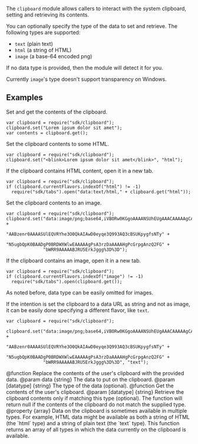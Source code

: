 <!-- This Source Code Form is subject to the terms of the Mozilla Public
   - License, v. 2.0. If a copy of the MPL was not distributed with this
   - file, You can obtain one at http://mozilla.org/MPL/2.0/. -->

<!-- contributed by Dietrich Ayala [dietrich@mozilla.com]  -->

The `clipboard` module allows callers to interact with the system clipboard,
setting and retrieving its contents.

You can optionally specify the type of the data to set and retrieve.
The following types are supported:

* `text` (plain text)
* `html` (a string of HTML)
* `image` (a base-64 encoded png)

If no data type is provided, then the module will detect it for you.

Currently `image`'s type doesn't support transparency on Windows.

Examples
--------

Set and get the contents of the clipboard.

    var clipboard = require("sdk/clipboard");
    clipboard.set("Lorem ipsum dolor sit amet");
    var contents = clipboard.get();

Set the clipboard contents to some HTML.

    var clipboard = require("sdk/clipboard");
    clipboard.set("<blink>Lorem ipsum dolor sit amet</blink>", "html");

If the clipboard contains HTML content, open it in a new tab.

    var clipboard = require("sdk/clipboard");
    if (clipboard.currentFlavors.indexOf("html") != -1)
      require("sdk/tabs").open("data:text/html," + clipboard.get("html"));

Set the clipboard contents to an image.

    var clipboard = require("sdk/clipboard");
    clipboard.set("data:image/png;base64,iVBORw0KGgoAAAANSUhEUgAAACAAAAAgCAYA" +
                  "AABzenr0AAAASUlEQVRYhe3O0QkAIAwD0eyqe3Q993AQ3cBSUKpygfsNTy" +
                  "N5ugbQpK0BAADgP0BRDWXWlwEAAAAAgPsA3rzDaAAAAHgPcGrpgAnzQ2FG" +
                  "bWRR9AAAAABJRU5ErkJggg%3D%3D");

If the clipboard contains an image, open it in a new tab.

    var clipboard = require("sdk/clipboard");
    if (clipboard.currentFlavors.indexOf("image") != -1)
      require("sdk/tabs").open(clipboard.get());

As noted before, data type can be easily omitted for images.

If the intention is set the clipboard to a data URL as string and not as image,
it can be easily done specifying a different flavor, like `text`.

    var clipboard = require("sdk/clipboard");

    clipboard.set("data:image/png;base64,iVBORw0KGgoAAAANSUhEUgAAACAAAAAgCAYA" +
                  "AABzenr0AAAASUlEQVRYhe3O0QkAIAwD0eyqe3Q993AQ3cBSUKpygfsNTy" +
                  "N5ugbQpK0BAADgP0BRDWXWlwEAAAAAgPsA3rzDaAAAAHgPcGrpgAnzQ2FG" +
                  "bWRR9AAAAABJRU5ErkJggg%3D%3D", "text");

<api name="set">
@function
  Replace the contents of the user's clipboard with the provided data.
@param data {string}
  The data to put on the clipboard.
@param [datatype] {string}
  The type of the data (optional).
</api>

<api name="get">
@function
  Get the contents of the user's clipboard.
@param [datatype] {string}
  Retrieve the clipboard contents only if matching this type (optional).
  The function will return null if the contents of the clipboard do not match
  the supplied type.
</api>

<api name="currentFlavors">
@property {array}
  Data on the clipboard is sometimes available in multiple types. For example,
  HTML data might be available as both a string of HTML (the `html` type)
  and a string of plain text (the `text` type). This function returns an array
  of all types in which the data currently on the clipboard is available.
</api>
